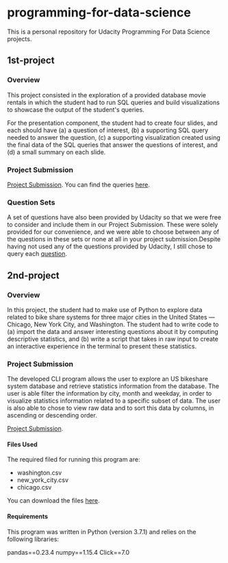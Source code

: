 # programming-for-data-science

This is a personal repository for Udacity Programming For Data Science projects.

## 1st-project

### Overview

This project consisted in the exploration of a provided database movie rentals in which the student had to run SQL queries and build visualizations to showcase the output of the student's queries. 

For the presentation component, the student had to create four slides, and each should have (a) a question of interest, (b) a supporting SQL query needed to answer the question, (c) a supporting visualization created using the final data of the SQL queries that answer the questions of interest, and (d) a small summary on each slide.

### Project Submission

[Project Submission](https://drive.google.com/open?id=1sfcOviwrgdNjnhghi6N4IOobMzDNGz4w).
You can find the queries [here](https://github.com/decarvalhohenrique/programming-for-data-science-nanodegree/blob/master/1st-project).

### Question Sets

A set of questions have also been provided by Udacity so that we were free to consider and include them in our Project Submission. These were solely provided for our convenience, and we were able to choose between any of the questions in these sets or none at all in your project submission.Despite having not used any of the questions provided by Udacity, I still chose to query each [question](https://github.com/decarvalhohenrique/programming-for-data-science-nanodegree/tree/master/1st-project/set-questions).


## 2nd-project

### Overview

In this project, the student had to make use of Python to explore data related to bike share systems for three major cities in the United States — Chicago, New York City, and Washington. The student had to write code to (a) import the data and answer interesting questions about it by computing descriptive statistics, and (b) write a script that takes in raw input to create an interactive experience in the terminal to present these statistics.

### Project Submission

The developed CLI program allows the user to explore an US bikeshare system database and retrieve statistics information from the database. The user is able filter the information by city, month and weekday, in order to visualize statistics information related to a specific subset of data. The user is also able to chose to view raw data and to sort this data by columns, in ascending or descending order.

[Project Submission](https://github.com/decarvalhohenrique/programming-for-data-science-nanodegree/blob/master/2nd-project/bikeshare.py).

#### Files Used

The required filed for running this program are: 

* washington.csv
* new_york_city.csv
* chicago.csv

You can download the files [here](https://drive.google.com/open?id=1sfcOviwrgdNjnhghi6N4IOobMzDNGz4w).

#### Requirements

This program was written in Python (version 3.7.1) and relies on the following libraries:

pandas==0.23.4
numpy==1.15.4
Click==7.0
